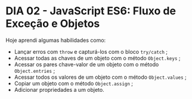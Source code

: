 # DIA 02 - JavaScript ES6: Fluxo de Exceção e Objetos

Hoje aprendi algumas habilidades como:

- Lançar erros com `throw` e capturá-los com o bloco `try/catch` ;
- Acessar todas as chaves de um objeto com o método `Object.keys` ;
- Acessar os pares chave-valor de um objeto com o método `Object.entries` ;
- Acessar todos os valores de um objeto com o método `Object.values` ;
- Copiar um objeto com o método `Object.assign` ;
- Adicionar propriedades a um objeto.

